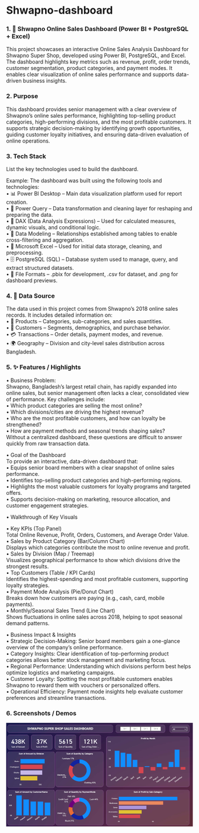 # Shwapno-dashboard

### 1.	🛒 Shwapno Online Sales Dashboard (Power BI + PostgreSQL + Excel)

This project showcases an interactive Online Sales Analysis Dashboard for Shwapno Super Shop, developed using Power BI, PostgreSQL, and Excel. The dashboard highlights key metrics such as revenue, profit, order trends, customer segmentation, product categories, and payment modes. It enables clear visualization of online sales performance and supports data-driven business insights.

### 2. Purpose
This dashboard provides senior management with a clear overview of Shwapno’s online sales performance, highlighting top-selling product categories, high-performing divisions, and the most profitable customers. It supports strategic decision-making by identifying growth opportunities, guiding customer loyalty initiatives, and ensuring data-driven evaluation of online operations.

### 3.	Tech Stack
List the key technologies used to build the dashboard.

Example:
The dashboard was built using the following tools and technologies:<br>
• 📊 Power BI Desktop – Main data visualization platform used for report creation.<br>
• 📂 Power Query – Data transformation and cleaning layer for reshaping and preparing the data.<br>
• 🧠 DAX (Data Analysis Expressions) – Used for calculated measures, dynamic visuals, and conditional logic.<br>
• 📝 Data Modeling – Relationships established among tables to enable cross-filtering and aggregation.<br>
• 📑 Microsoft Excel – Used for initial data storage, cleaning, and preprocessing.<br>
• 🗄️ PostgreSQL (SQL) – Database system used to manage, query, and extract structured datasets.<br>
• 📁 File Formats – .pbix for development, .csv for dataset, and .png for dashboard previews.

### 4.	📂 Data Source

The data used in this project comes from Shwapno’s 2018 online sales records. It includes detailed information on:<br>
• 🛒 Products – Categories, sub-categories, and sales quantities.<br>
• 👥 Customers – Segments, demographics, and purchase behavior.<br>
• 💳 Transactions – Order details, payment modes, and revenue.<br>
• 🌍 Geography – Division and city-level sales distribution across Bangladesh.<br>


### 5.	✨ Features / Highlights
• Business Problem:<br>
Shwapno, Bangladesh’s largest retail chain, has rapidly expanded into online sales, but senior management often lacks a clear, consolidated view of performance.
Key challenges include:<br>
• Which product categories are selling the most online?<br>
• Which divisions/cities are driving the highest revenue?<br>
• Who are the most profitable customers, and how can loyalty be strengthened?<br>
• How are payment methods and seasonal trends shaping sales?<br>
Without a centralized dashboard, these questions are difficult to answer quickly from raw transaction data.

•   Goal of the Dashboard<br>
To provide an interactive, data-driven dashboard that:<br>
• Equips senior board members with a clear snapshot of online sales performance.<br>
• Identifies top-selling product categories and high-performing regions.<br>
• Highlights the most valuable customers for loyalty programs and targeted offers.<br>
• Supports decision-making on marketing, resource allocation, and customer engagement strategies.

•   Walkthrough of Key Visuals<br>

 • Key KPIs (Top Panel)<br>
    Total Online Revenue, Profit, Orders, Customers, and Average Order Value.<br>
 • Sales by Product Category (Bar/Column Chart)<br>
    Displays which categories contribute the most to online revenue and profit.<br>
 • Sales by Division (Map / Treemap)<br>
    Visualizes geographical performance to show which divisions drive the strongest results.<br>
 • Top Customers (Table / KPI Cards)<br>
    Identifies the highest-spending and most profitable customers, supporting loyalty strategies.<br>
 • Payment Mode Analysis (Pie/Donut Chart)<br>
    Breaks down how customers are paying (e.g., cash, card, mobile payments).<br>
 • Monthly/Seasonal Sales Trend (Line Chart)<br>
    Shows fluctuations in online sales across 2018, helping to spot seasonal demand patterns.<br>

•	Business Impact & Insights<br>
    • Strategic Decision-Making: Senior board members gain a one-glance overview of the company’s online performance.<br>
    • Category Insights: Clear identification of top-performing product categories allows better stock management and marketing focus.<br>
    • Regional Performance: Understanding which divisions perform best helps optimize logistics and marketing campaigns.<br>
    • Customer Loyalty: Spotting the most profitable customers enables Shwapno to reward them with vouchers or personalized offers.<br>
    • Operational Efficiency: Payment mode insights help evaluate customer preferences and streamline transactions.<br>

### 6.	Screenshots / Demos
![Dashboard Preview](https://github.com/ovichy07/Analyzed-Super-shop-Online-sales-Data/blob/main/Dashboard.png)
